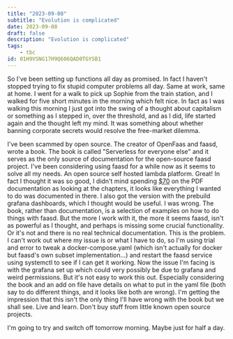 ```yaml
---
title: "2023-09-08"
subtitle: "Evolution is complicated"
date: 2023-09-08
draft: false
description: "Evolution is complicated"
tags:
    - tbc
id: 01H9VSNG17H9Q606QAD0TGYSB1
---
```


So I've been setting up functions all day as promised. In fact I haven't stopped trying to fix stupid computer problems all day. Same at work, same at home. I went for a walk to pick up Sophie from the train station, and I walked for five short minutes in the morning which felt nice. In fact as I was walking this morning I just got into the swing of a thought about capitalism or something as I stepped in, over the threshold, and as I did, life started again and the thought left my mind. It was something about whether banning corporate secrets would resolve the free-market dilemma.

I've been scammed by open source. The creator of OpenFaas and faasd, wrote a book. The book is called "Serverless for everyone else" and it serves as the only source of documentation for the open-source faasd project. I've been considering using faasd for a while now as it seems to solve all my needs. An open source self hosted lambda platform. Great! In fact I thought it was so good, I didn't mind spending [$70](https://openfaas.gumroad.com/l/serverless-for-everyone-else) on the PDF documentation as looking at the chapters, it looks like everything I wanted to do was documented in there. I also got the version with the prebuild grafana dashboards, which I thought would be useful. I was wrong. The book, rather than documentation, is a selection of examples on how to do things with faasd. But the more I work with it, the more it seems faasd, isn't as powerful as I thought, and perhaps is missing some crucial functionality. Or it's not and there is no real technical documentation. This is the problem. I can't work out where my issue is or what I have to do, so I'm using trial and error to tweak a docker-compose.yaml (which isn't actually for docker but faasd's own subset implementation...) and restart the faasd service using systemctl to see if I can get it working. Now the issue I'm facing is with the grafana set up which could very possibly be due to grafana and weird permissions. But it's not easy to work this out. Especially considering the book and an add on file have details on what to put in the yaml file (both say to do different things, and it looks like both are wrong). I'm getting the impression that this isn't the only thing I'll have wrong with the book but we shall see. Live and learn. Don't buy stuff from little known open source projects.

I'm going to try and switch off tomorrow morning. Maybe just for half a day.